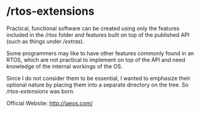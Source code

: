 /rtos-extensions
================

Practical, functional software can be created using only the features included in the _/rtos_ folder and features built on top of the
published API (such as things under _/extras_).

Some programmers may like to have other features commonly found in an RTOS, which are not practical to implement on top of the API and
need knowledge of the internal workings of the OS.

Since I do not consider them to be essential, I wanted to emphasize their optional nature by placing them into
a separate directory on the tree. So _/rtos-extensions_ was born.

Official Website: http://jaeos.com/

